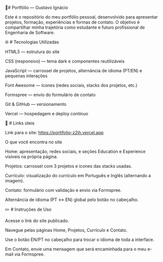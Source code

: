 📜# Portfólio — Gustavo Ignácio

 Este é o repositório do meu portfólio pessoal, desenvolvido para apresentar projetos, formação, experiências e formas de contato.
O objetivo é compartilhar minha trajetória como estudante e futuro profissional de Engenharia de Software.

🌐 # Tecnologias Utilizadas

 HTML5 — estrutura do site

 CSS (responsivo) — tema dark e componentes reutilizáveis

 JavaScript — carrossel de projetos, alternância de idioma (PT/EN) e pequenas interações

 Font Awesome — ícones (redes sociais, stacks dos projetos, etc.)

 Formspree — envio do formulário de contato

 Git & GitHub — versionamento

 Vercel — hospedagem e deploy contínuo

🔗 # Links úteis

 Link para o site: https://portifolio-z2ih.vercel.app

 O que você encontra no site

 Home: apresentação, redes sociais, e seções Education e Experience visíveis na própria página.

 Projetos: carrossel com 3 projetos e ícones das stacks usadas.

 Currículo: visualização do currículo em Português e Inglês (alternando a imagem).

 Contato: formulário com validação e envio via Formspree.

 Alternância de idioma (PT ↔ EN) global pelo botão no cabeçalho.

✏️ # Instruções de Uso

 Acesse o link do site publicado.

 Navegue pelas páginas Home, Projetos, Currículo e Contato.

 Use o botão EN/PT no cabeçalho para trocar o idioma de toda a interface.

 Em Contato, envie uma mensagem que será encaminhada para o meu e-mail via Formspree.

